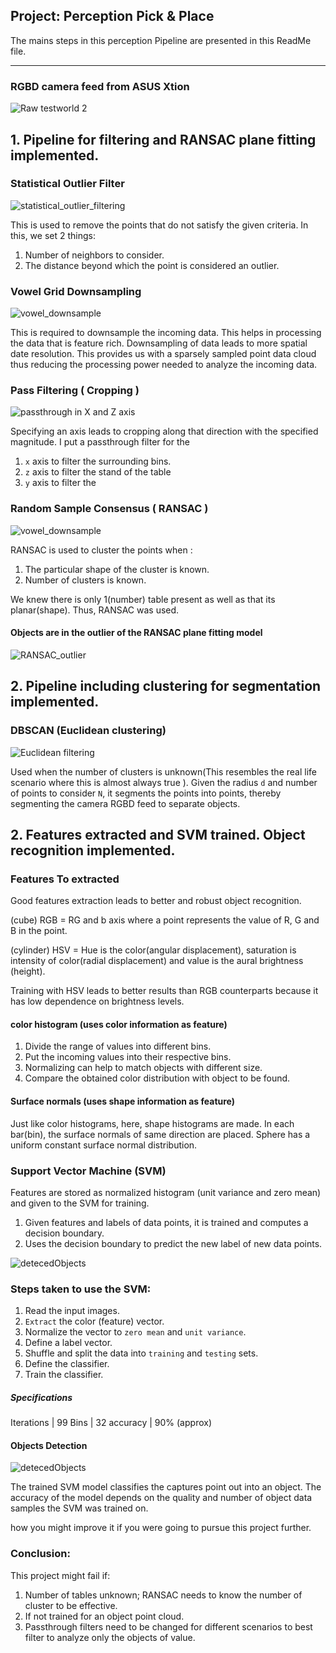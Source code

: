 ## Project: Perception Pick & Place

The mains steps in this perception Pipeline are presented in this ReadMe file.

---

### RGBD camera feed from ASUS Xtion
![Raw testworld 2](images/project/raw.PNG)


## 1. Pipeline for filtering and RANSAC plane fitting implemented.

### Statistical Outlier Filter

![statistical_outlier_filtering](images/project/statistical_outlier_filter.PNG)

This is used to remove the points that do not satisfy the given criteria. In this, we set 2 things:

1. Number of neighbors to consider.  
2. The distance beyond which the point is considered an outlier.

### Vowel Grid Downsampling 

![vowel_downsample](images/project/vowel_downsample.PNG)

This is required to downsample the incoming data. This helps in processing the data that is feature rich.
Downsampling of data leads to more spatial date resolution.
This provides us with a sparsely sampled point data cloud thus reducing the processing power needed to analyze the incoming data.


### Pass Filtering ( Cropping )

![passthrough in X and Z axis](images/project/passthrough_xz.PNG)

Specifying an axis leads to cropping along that direction with the specified magnitude. I put a passthrough filter for the 
1. `x` axis to filter the surrounding bins.
2. `z` axis to filter the stand of the table
3. `y` axis to filter the 


### Random Sample Consensus ( RANSAC )

![vowel_downsample](images/project/table.PNG)

RANSAC is used to cluster the points when :

1. The particular shape of the cluster is known.
2. Number of clusters is known.

We knew there is only 1(number) table present as well as that its planar(shape). Thus, RANSAC was used.

#### Objects are in the outlier of the RANSAC plane fitting model

![RANSAC_outlier](images/project/table_compliment.PNG)

## 2. Pipeline including clustering for segmentation implemented.  

### DBSCAN (Euclidean clustering)

![Euclidean filtering](images/project/DBSCANclusters.PNG)

Used when the number of clusters is unknown(This resembles the real life scenario where this is almost always true ). 
Given the radius `d` and number of points to consider `N`, it segments the points into points, thereby segmenting the camera RGBD feed to separate objects.


## 2.  Features extracted and SVM trained.  Object recognition implemented.

### Features To extracted

Good features extraction leads to better and robust object recognition.  

(cube) 		RGB = RG and b axis where a point represents the value of R, G and B in the point.  

(cylinder) 	HSV = Hue is the color(angular displacement), saturation is intensity of color(radial displacement) and value is the aural brightness (height).

Training with HSV leads to better results than RGB counterparts because it has low dependence on brightness levels.


#### color histogram (uses color information as feature)

1. Divide the range of values into different bins.
2. Put the incoming values into their respective bins.
3. Normalizing can help to match objects with different size.
4. Compare the obtained color distribution with object to be found.

#### Surface normals (uses shape information as feature)
Just like color histograms, here, shape histograms are made. In each bar(bin), the surface normals of same direction are placed.
Sphere has a uniform constant surface normal distribution.

### Support Vector Machine (SVM)
Features are stored as normalized histogram (unit variance and zero mean) and given to the SVM for training.

1. Given features and labels of data points, it is trained and computes a decision boundary.
2. Uses the decision boundary to predict the new label of new data points.

![detecedObjects](images/project/SVMScore.PNG)  
### Steps taken to use the SVM:

1. Read the input images.
2. `Extract` the color (feature) vector.
3. Normalize the vector to `zero mean` and `unit variance`.
4. Define a label vector.
5. Shuffle and split the data into `training` and `testing` sets.
6. Define the classifier.
7. Train the classifier.

##### Specifications

Iterations 	| 99
Bins 	   	| 32 
accuracy	| 90% (approx)

#### Objects Detection

![detecedObjects](images/project/detected_objects.PNG)  

The trained SVM model classifies the captures point out into an object. The accuracy of the model depends on the quality and number of object data samples the SVM was trained on.

how you might improve it if you were going to pursue this project further.  

### Conclusion:
This project might fail if:

1. Number of tables unknown; RANSAC needs to know the number of cluster to be effective.
2. If not trained for an object point cloud.
3. Passthrough filters need to be changed for different scenarios to best filter to analyze only the objects of value.





